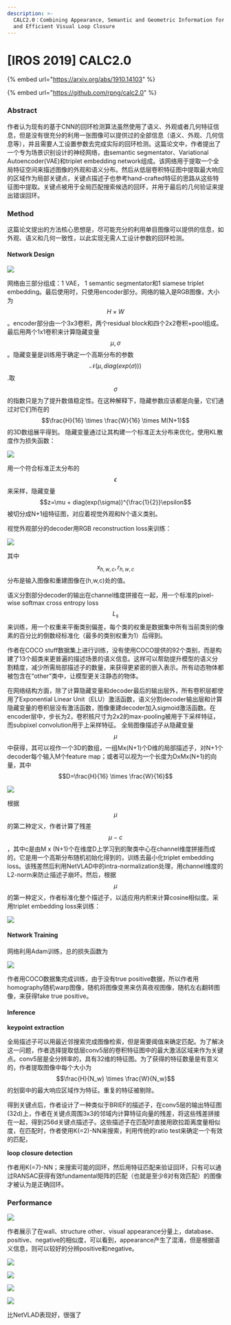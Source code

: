 ```yaml
---
description: >-
  CALC2.0：Combining Appearance, Semantic and Geometric Information for Robust
  and Efficient Visual Loop Closure
---
```


# \[IROS 2019] CALC2.0

{% embed url="https://arxiv.org/abs/1910.14103" %}

{% embed url="https://github.com/rpng/calc2.0" %}

### Abstract

作者认为现有的基于CNN的回环检测算法虽然使用了语义、外观或者几何特征信息，但是没有很充分的利用一张图像可以提供过的全部信息（语义、外观、几何信息等），并且需要人工设置参数去完成实际的回环检测。这篇论文中，作者提出了一个专为场景识别设计的神经网络，由semantic segmentator、Variational Autoencoder(VAE)和triplet embedding network组成。该网络用于提取一个全局特征空间来描述图像的外观和语义分布。然后从低层卷积特征图中提取最大响应的区域作为局部关键点，关键点描述子也参考hand-crafted特征的思路从这些特征图中提取。关键点被用于全局匹配搜索候选的回环，并用于最后的几何验证来提出错误回环。

### Method

这篇论文提出的方法核心思想是，尽可能充分的利用单目图像可以提供的信息，如外观、语义和几何一致性，以此实现无需人工设计参数的回环检测。

#### Network Design

![](<../../.gitbook/assets/image (43).png>)

网络由三部分组成：1 VAE， 1 semantic segmentator和1 siamese triplet embedding。最后使用时，只使用encoder部分。网络的输入是RGB图像，大小为$$H\times W$$。encoder部分由一个3x3卷积，两个residual block和四个2x2卷积+pool组成。最后用两个1x1卷积来计算隐藏变量$$\mu, \sigma$$。隐藏变量是训练用于确定一个高斯分布的参数$$\mathcal{N}(\mu, diag(exp(\sigma)))$$.取$$\sigma$$的指数只是为了提升数值稳定性。在这种解释下，隐藏参数应该都是向量，它们通过对它们所在的$$\frac{H}{16} \times \frac{W}{16} \times M(N+1)$$的3D数组展平得到。 隐藏变量通过让其构建一个标准正太分布来优化，使用KL散度作为损失函数：&#x20;

![](<../../.gitbook/assets/image (58).png>)

用一个符合标准正太分布的$$\epsilon$$来采样，隐藏变量$$z=\mu + diag(exp(\sigma))^{\frac{1}{2}}\epsilon$$被切分成N+1组特征图，对应着视觉外观和N个语义类别。&#x20;

视觉外观部分的decoder用RGB reconstruction loss来训练：&#x20;

![](<../../.gitbook/assets/image (171).png>)

其中$$x_{h,w,c},r_{h,w,c}$$分布是输入图像和重建图像在(h,w,c)处的值。&#x20;

语义分割部分decoder的输出在channel维度拼接在一起，用一个标准的pixel-wise softmax cross entropy loss $$L_s$$来训练，用一个权重来平衡类别偏差，每个类的权重是数据集中所有当前类别的像素的百分比的倒数经标准化（最多的类别权重为1）后得到。&#x20;

作者在COCO stuff数据集上进行训练，没有使用COCO提供的92个类别，而是构建了13个超类来更普遍的描述场景的语义信息。这样可以帮助提升模型的语义分割精度，减少所需局部描述子的数量，来获得更紧密的嵌入表示。所有动态物体都被包含在“other”类中，让模型更关注静态的物体。&#x20;

在网络结构方面，除了计算隐藏变量和decoder最后的输出层外，所有卷积层都使用了Exponential Linear Unit（ELU）激活函数，语义分割decoder输出层和计算隐藏变量的卷积层没有激活函数，图像重建decoder加入sigmoid激活函数。在encoder层中，步长为2，卷积核尺寸为2x2的max-pooling被用于下采样特征，而subpixel convolution用于上采样特征。 全局图像描述子从隐藏变量$$\mu$$中获得，其可以视作一个3D的数组，一组Mx(N+1)个D维的局部描述子，对N+1个decoder每个输入M个feature map；或者可以视为一个长度为DxMx(N+1)的向量，其中$$D=\frac{H}{16} \times \frac{W}{16}$$&#x20;

![](<../../.gitbook/assets/image (826).png>)

根据$$\mu$$的第二种定义，作者计算了残差$$\mu-c$$，其中c是由M x (N+1)个在维度D上学习到的聚类中心在channel维度拼接而成的，它是用一个高斯分布随机初始化得到的，训练去最小化triplet embedding loss。该残差然后利用NetVLAD中的intra-normalization处理，用channel维度的L2-norm来防止描述子崩坏。然后，根据$$\mu$$的第一种定义，作者标准化整个描述子，以适应用内积来计算cosine相似度。采用triplet embedding loss来训练：&#x20;

![](<../../.gitbook/assets/image (7) (1).png>)

#### Network Training

网络利用Adam训练，总的损失函数为&#x20;

![](<../../.gitbook/assets/image (504).png>)

作者用COCO数据集完成训练，由于没有true positive数据，所以作者用homography随机warp图像，随机将图像变黑来仿真夜视图像，随机左右翻转图像，来获得fake true positive。

#### Inference

**keypoint extraction**

全局描述子可以用最近邻搜索完成图像检索，但是需要阈值来确定匹配。为了解决这一问题，作者选择提取低层conv5层的卷积特征图中的最大激活区域来作为关键点。conv5层是全分辨率的，具有32维的特征图。为了获得的特征数量是有意义的，作者提取图像中每个大小为$$\frac{H}{N_w} \times \frac{W}{N_w}$$的划窗中的最大响应区域作为特征。重复的特征被剔除。&#x20;

得到关键点后，作者设计了一种类似于BRIEF的描述子，在conv5层的输出特征图(32d)上，作者在关键点周围3x3的邻域内计算特征向量的残差，将这些残差拼接在一起，得到256d关键点描述子。这些描述子在匹配时直接用欧拉距离度量相似度，在匹配时，作者使用K(=2)-NN来搜索，利用传统的ratio test来确定一个有效的匹配，

**loop closure detection**

作者用K(=7)-NN；来搜索可能的回环，然后用特征匹配来验证回环，只有可以通过RANSAC获得有效fundamental矩阵的匹配（也就是至少8对有效匹配）的图像才被认为是正确回环。

### Performance

![](<../../.gitbook/assets/image (32).png>)

作者展示了在wall、structure other、visual appearance分量上，database、positive、negative的相似度，可以看到，appearance产生了混淆，但是根据语义信息，则可以较好的分辨positive和negative。&#x20;

![](<../../.gitbook/assets/image (506).png>)

![](<../../.gitbook/assets/image (882).png>)

![](<../../.gitbook/assets/image (532).png>)

![](<../../.gitbook/assets/image (1006).png>)

比NetVLAD表现好，很强了
